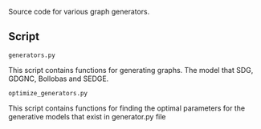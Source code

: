 Source code for various graph generators.

## Script
```
generators.py
```
This script contains functions for generating graphs. The model that SDG, GDGNC, Bollobas and SEDGE.

```
optimize_generators.py
```
This script contains functions for finding the optimal parameters for the generative models that exist in generator.py file

